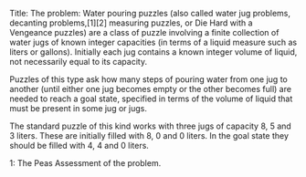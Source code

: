 Title: 
The problem: Water pouring puzzles (also called water jug problems, decanting problems,[1][2] measuring puzzles, or Die Hard with a Vengeance puzzles) are a class of puzzle involving a finite collection of water jugs of known integer capacities (in terms of a liquid measure such as liters or gallons). Initially each jug contains a known integer volume of liquid, not necessarily equal to its capacity.

Puzzles of this type ask how many steps of pouring water from one jug to another (until either one jug becomes empty or the other becomes full) are needed to reach a goal state, specified in terms of the volume of liquid that must be present in some jug or jugs.

The standard puzzle of this kind works with three jugs of capacity 8, 5 and 3 liters. These are initially filled with 8, 0 and 0 liters. In the goal state they should be filled with 4, 4 and 0 liters.




1: The Peas Assessment of the problem. 